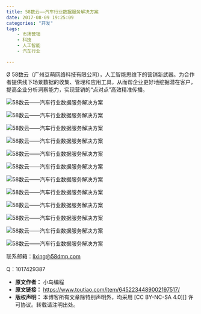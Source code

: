 ```yaml
---
title: 58数云——汽车行业数据服务解决方案
date: 2017-08-09 19:25:09
categories: "开发"
tags:
	- 市场营销
	- 科技
	- 人工智能
	- 汽车行业

---
```


Ø 58数云（广州豆萌网络科技有限公司），人工智能思维下的营销新武器。为合作者提供线下场景数据的收集、管理和应用工具，从而帮企业更好地挖掘潜在客户，提高企业分析洞察能力，实现营销的“点对点”高效精准传播。

![58数云——汽车行业数据服务解决方案][58]

![58数云——汽车行业数据服务解决方案][58 1]

![58数云——汽车行业数据服务解决方案][58 2]

![58数云——汽车行业数据服务解决方案][58 3]

![58数云——汽车行业数据服务解决方案][58 4]

![58数云——汽车行业数据服务解决方案][58 5]

![58数云——汽车行业数据服务解决方案][58 6]

![58数云——汽车行业数据服务解决方案][58 7]

![58数云——汽车行业数据服务解决方案][58 8]

![58数云——汽车行业数据服务解决方案][58 9]

![58数云——汽车行业数据服务解决方案][58 10]

![58数云——汽车行业数据服务解决方案][58 11]

联系邮箱：lixing@58dmp.com

Q：1017429387


[58]: static/resources/crawler/7FAU-6V2M-AEUV.jpg
[58 1]: static/resources/crawler/VMMV-ZQ6V-3YY2.jpg
[58 2]: static/resources/crawler/IRMI-QJ3U-JVNV.jpg
[58 3]: static/resources/crawler/ZNEU-YRBR-2QN2.jpg
[58 4]: static/resources/crawler/BMUM-AUJN-BQYQ.jpg
[58 5]: static/resources/crawler/UBFI-EBNR-EIZR.jpg
[58 6]: static/resources/crawler/2MUM-MI2U-A36V.jpg
[58 7]: static/resources/crawler/BJFQ-ZUZF-3IU3.jpg
[58 8]: static/resources/crawler/3YBR-AQ7R-VJ3E.jpg
[58 9]: static/resources/crawler/U2MI-RAII-6V3I.jpg
[58 10]: static/resources/crawler/EM2A-V3NA-AAJ2.jpg
[58 11]: static/resources/crawler/VVYV-QYQZ-UENN.jpg
 *  **原文作者：** 小鸟编程
 *  **原文链接：** https://www.toutiao.com/item/6452234489002197517/
 *  **版权声明：** 本博客所有文章除特别声明外，均采用 [CC BY-NC-SA 4.0][] 许可协议。转载请注明出处。
